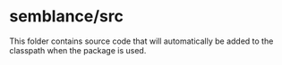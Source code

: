 # semblance/src

This folder contains source code that will automatically be added to the classpath when
the package is used.
